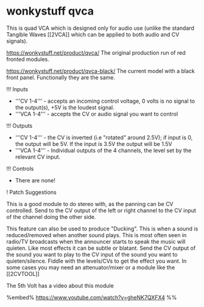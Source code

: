 # wonkystuff qvca

This is quad VCA which is designed only for audio use (unlike the standard Tangible Waves [[2VCA]] which can be applied to both audio and CV signals).

https://wonkystuff.net/product/qvca/  The original production run of red fronted modules.

https://wonkystuff.net/product/qvca-black/  The current model with a black front panel.  Functionally they are the same.

!!! Inputs

* '''CV 1-4''' - accepts an incoming control voltage, 0 volts is no signal to the output(s), +5V is the loudest signal.
* '''VCA  1-4''' - accepts the  CV or audio signal you want to control

!!! Outputs

* '''CV 1-4''' - the CV is inverted (i.e "rotated" around 2.5V); if input is 0, the output will be 5V. If the input is 3.5V the output will be 1.5V
* '''VCA  1-4''' -  Individual outputs of the 4 channels, the level set by the relevant CV input.

!!! Controls

* There are none!

! Patch Suggestions

This is a good module to do stereo with, as the panning can be CV controlled.  Send to the CV output of the left or right channel to the CV input of the channel doing the other side.  

This feature can also be used to produce "Ducking". This is when a sound is reduced/removed when another sound plays. This is most often seen in radio/TV broadcasts when the announcer starts to speak the music will quieten. Like most effects it can be subtle or blatant.  Send the CV output of the sound you want to play to the CV input of the sound you want to quieten/silence. Fiddle with the levels/CVs to get the effect you want. In some cases you may need an attenuator/mixer or a module like the [[2CVTOOL]]

The 5th Volt has a video about this module

%embed% https://www.youtube.com/watch?v=gheNK7QXFX4 %%
